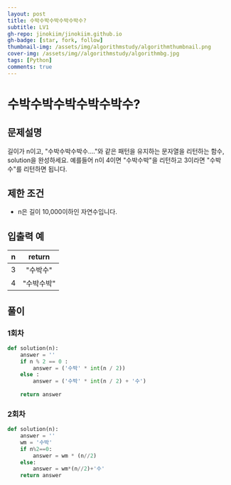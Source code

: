 ```yaml
---
layout: post
title: 수박수박수박수박수박수?
subtitle: LV1
gh-repo: jinokiim/jinokiim.github.io
gh-badge: [star, fork, follow]
thumbnail-img: /assets/img/algorithmstudy/algorithmthumbnail.png
cover-img: /assets/img//algorithmstudy/algorithmbg.jpg
tags: [Python]
comments: true
---
```


# 수박수박수박수박수박수?

## 문제설명

길이가 n이고, "수박수박수박수...."와 같은 패턴을 유지하는 문자열을 리턴하는 함수, solution을 완성하세요.
예를들어 n이 4이면 "수박수박"을 리턴하고 3이라면 "수박수"를 리턴하면 됩니다.


## 제한 조건

* n은 길이 10,000이하인 자연수입니다.


## 입출력 예

| n | return |
| :---: | :---: |
| 3 | "수박수" |
| 4 | "수박수박" |

## **풀이**

### 1회차
```python
def solution(n):
    answer = ''
    if n % 2 == 0 :
        answer = ('수박' * int(n / 2))
    else :
        answer = ('수박' * int(n / 2) + '수') 
    
    return answer
```
### 2회차
```python
def solution(n):
    answer = ''
    wm = '수박'
    if n%2==0:
        answer = wm * (n//2)
    else:
        answer = wm*(n//2)+'수'
    return answer
```


